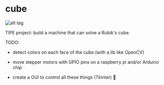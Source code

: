# cube

![alt tag](https://www.grubiks.com/images/rc.png)

TIPE project: build a machine that can solve a Rubik's cube.

TODO:

* detect colors on each face of the cube (with a lib like OpenCV)

* move stepper motors with GPIO pins on a raspberry pi and/or Arduino chip

* create a GUI to control all these things (Tkinter) :rainbow:


